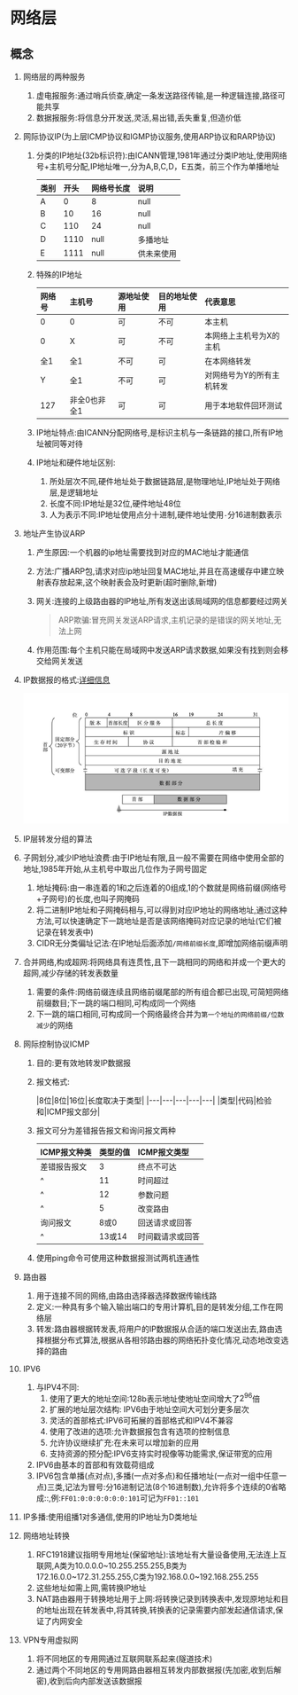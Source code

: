 # 网络层

## 概念

1. 网络层的两种服务
   1. 虚电报服务:通过哨兵侦查,确定一条发送路径传输,是一种逻辑连接,路径可能共享
   2. 数据报服务:将信息分开发送,灵活,易出错,丢失重复,但造价低
2. 网际协议IP(为上层ICMP协议和IGMP协议服务,使用ARP协议和RARP协议)
   1. 分类的IP地址(32b标识符):由ICANN管理,1981年通过分类IP地址,使用网络号+主机号分配,IP地址唯一,分为A,B,C,D，E五类，前三个作为单播地址

        |类别|开头|网络号长度|说明|
        |---|---|---|---|
        |A|0|8|null|
        |B|10|16|null|
        |C|110|24|null|
        |D|1110|null|多播地址|
        |E|1111|null|供未来使用|

   2. 特殊的IP地址

        |网络号|主机号|源地址使用|目的地址使用|代表意思|
        |---|---|---|---|---|
        |0|0|可|不可|本主机|
        |0|X|可|不可|本网络上主机号为X的主机|
        |全1|全1|不可|可|在本网络转发|
        |Y|全1|不可|可|对网络号为Y的所有主机转发|
        |127|非全0也非全1|可|可|用于本地软件回环测试|

   3. IP地址特点:由ICANN分配网络号,是标识主机与一条链路的接口,所有IP地址被同等对待
   4. IP地址和硬件地址区别:
      1. 所处层次不同,硬件地址处于数据链路层,是物理地址,IP地址处于网络层,是逻辑地址
      2. 长度不同:IP地址是32位,硬件地址48位
      3. 人为表示不同:IP地址使用点分十进制,硬件地址使用`-`分16进制数表示
3. 地址产生协议ARP
   1. 产生原因:一个机器的ip地址需要找到对应的MAC地址才能通信
   2. 方法:广播ARP包,请求对应ip地址回复MAC地址,并且在高速缓存中建立映射表存放起来,这个映射表会及时更新(超时删除,新增)
   3. 网关:连接的上级路由器的IP地址,所有发送出该局域网的信息都要经过网关

      >ARP欺骗:冒充网关发送ARP请求,主机记录的是错误的网关地址,无法上网

   4. 作用范围:每个主机只能在局域网中发送ARP请求数据,如果没有找到则会移交给网关发送
4. IP数据报的格式:[详细信息](http://c.biancheng.net/view/6411.html)

   ![图像: IP数据报格式示意图](IP数据报帧格式.png)

5. IP层转发分组的算法
6. 子网划分,减少IP地址浪费:由于IP地址有限,且一般不需要在网络中使用全部的地址,1985年开始,从主机号中取出几位作为子网号固定
   1. 地址掩码:由一串连着的1和之后连着的0组成,1的个数就是网络前缀(网络号+子网号)的长度,也叫子网掩码
   2. 将二进制IP地址和子网掩码相与,可以得到对应IP地址的网络地址,通过这种方法,可以快速确定下一跳地址是否是该网络掩码对应记录的地址(它们被记录在转发表中)
   3. CIDR无分类偏址记法:在IP地址后面添加`/网络前缀长度`,即增加网络前缀声明
7. 合并网络,构成超网:将网络具有连贯性,且下一跳相同的网络和并成一个更大的超网,减少存储的转发表数量
   1. 需要的条件:网络前缀连续且网络前缀尾部的所有组合都已出现,可简短网络前缀数目;下一跳的端口相同,可构成同一个网络
   2. 下一跳的端口相同,可构成同一个网络最终合并为`第一个地址的网络前缀/位数减少`的网络
8. 网际控制协议ICMP
   1. 目的:更有效地转发IP数据报
   2. 报文格式:

      |8位|8位|16位|长度取决于类型|
      |---|---|---|---|---|
      |类型|代码|检验和|ICMP报文部分|

   3. 报文可分为差错报告报文和询问报文两种

      |ICMP报文种类|类型的值|ICMP报文类型|
      |---|---|---|
      |差错报告报文|3|终点不可达|
      |^|11|时间超过|
      |^|12|参数问题|
      |^|5|改变路由|
      |询问报文|8或0|回送请求或回答|
      |^|13或14|时间戳请求或回答|

   4. 使用ping命令可使用这种数据报测试两机连通性
9. 路由器
   1. 用于连接不同的网络,由路由选择器选择数据传输线路
   2. 定义:一种具有多个输入输出端口的专用计算机,目的是转发分组,工作在网络层
   3. 转发:路由器根据转发表,将用户的IP数据报从合适的端口发送出去,路由选择根据分布式算法,根据从各相邻路由器的网络拓扑变化情况,动态地改变选择的路由
10. IPV6
     1. 与IPV4不同:
        1. 使用了更大的地址空间:128b表示地址使地址空间增大了$2^{96}$倍
        2. 扩展的地址层次结构: IPV6由于地址空间大可划分更多层次
        3. 灵活的首部格式:IPV6可拓展的首部格式和IPV4不兼容
        4. 使用了改进的选项:允许数据报包含有选项的控制信息
        5. 允许协议继续扩充:在未来可以增加新的应用
        6. 支持资源的预分配:IPV6支持实时视像等功能需求,保证带宽的应用
     2. IPV6由基本的首部和有效载荷组成
     3. IPV6包含单播(点对点),多播(一点对多点)和任播地址(一点对一组中任意一点)三类,记法为冒号:分16进制记法(8个16进制数),允许将多个连续的0省略成::,例:`FF01:0:0:0:0:0:0:101`可记为`FF01::101`
11. IP多播:使用组播1对多通信,使用的IP地址为D类地址
12. 网络地址转换
    1. RFC1918建议指明专用地址(保留地址):该地址有大量设备使用,无法连上互联网,A类为10.0.0.0~10.255.255.255,B类为172.16.0.0~172.31.255.255,C类为192.168.0.0~192.168.255.255
    2. 这些地址如需上网,需转换IP地址
    3. NAT路由器用于转换地址用于上网:将转换记录到转换表中,发现原地址和目的地址出现在转发表中,将其转换,转换表的记录需要内部发起通信请求,保证了内网安全
13. VPN专用虚拟网
    1. 将不同地区的专用网通过互联网联系起来(隧道技术)
    2. 通过两个不同地区的专用网路由器相互转发内部数据报(先加密,收到后解密),收到后向内部发送该数据报
